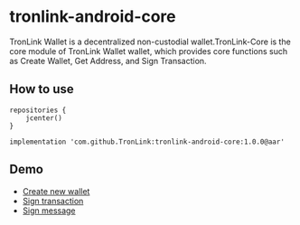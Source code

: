 # tronlink-android-core

TronLink Wallet is a decentralized non-custodial wallet.TronLink-Core is the core module of TronLink Wallet wallet, which provides core functions such as Create Wallet, Get Address, and Sign Transaction.

## How to use

```
repositories {
    jcenter()
}

implementation 'com.github.TronLink:tronlink-android-core:1.0.0@aar'
```

## Demo

- [Create new wallet](./core/src/test/java)
- [Sign transaction](./core/src/test/java)
- [Sign message](./core/src/test/java)
